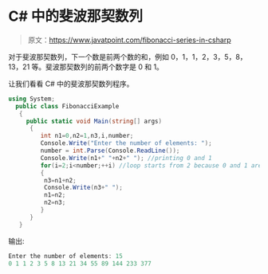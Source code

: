 # C# 中的斐波那契数列

> 原文：<https://www.javatpoint.com/fibonacci-series-in-csharp>

对于斐波那契数列，下一个数是前两个数的和，例如 0，1，1，2，3，5，8，13，21 等。斐波那契数列的前两个数字是 0 和 1。

让我们看看 C# 中的斐波那契数列程序。

```cs
using System;
  public class FibonacciExample
   {
     public static void Main(string[] args)
      {
         int n1=0,n2=1,n3,i,number;  
         Console.Write("Enter the number of elements: ");  
         number = int.Parse(Console.ReadLine());
         Console.Write(n1+" "+n2+" "); //printing 0 and 1  
         for(i=2;i<number;++i) //loop starts from 2 because 0 and 1 are already printed  
         {  
          n3=n1+n2;  
          Console.Write(n3+" ");  
          n1=n2;  
          n2=n3;  
         }  
      }
   }

```

输出:

```cs
Enter the number of elements: 15
0 1 1 2 3 5 8 13 21 34 55 89 144 233 377 

```